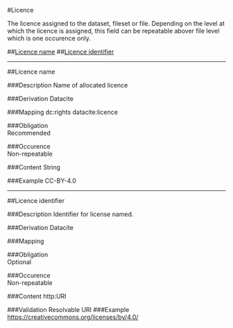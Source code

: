 #Licence

The licence assigned to the dataset, fileset or file. Depending on the level at which the licence is assigned, this field can be repeatable abover file level which is one occurence only.

##[Licence name](#licence-name-1)
##[Licence identifier](#licence-identifier-1)

-------------------------------------

##Licence name 

###Description
Name of allocated licence

###Derivation
Datacite

###Mapping
dc:rights
datacite:licence

###Obligation	
Recommended

###Occurence	
Non-repeatable

###Content 
String

###Example
CC-BY-4.0

-------------------

##Licence identifier  

###Description
Identifier for license named.

###Derivation
Datacite

###Mapping


###Obligation	
Optional

###Occurence	
Non-repeatable

###Content 
http:URI

###Validation
Resolvable URI
###Example
https://creativecommons.org/licenses/by/4.0/
